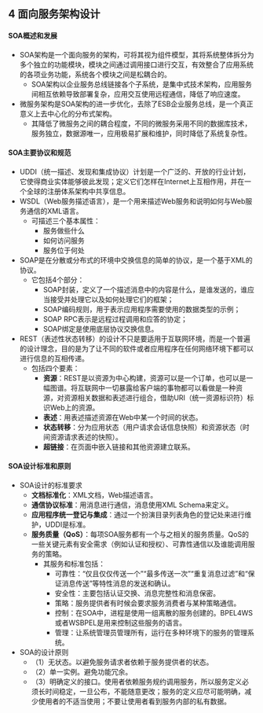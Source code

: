 ## 4 面向服务架构设计
#### SOA概述和发展
- SOA架构是一个面向服务的架构，可将其视为组件模型，其将系统整体拆分为多个独立的功能模块，模块之间通过调用接口进行交互，有效整合了应用系统的各项业务功能，系统各个模块之间是松耦合的。
	- SOA架构以企业服务总线链接各个子系统，是集中式技术架构，应用服务间相互依赖导致部署复杂，应用交互使用远程通信，降低了响应速度。
- 微服务架构是SOA架构的进一步优化，去除了ESB企业服务总线，是一个真正意义上去中心化的分布式架构。
	- 其降低了微服务之间的耦合程度，不同的微服务采用不同的数据库技术，服务独立，数据源唯一，应用极易扩展和维护，同时降低了系统复杂性。

#### SOA主要协议和规范
- UDDI（统一描述、发现和集成协议）计划是一个广泛的、开放的行业计划，它使得商业实体能够彼此发现；定义它们怎样在Internet上互相作用，并在一个全球的注册体系架构中共享信息。
- WSDL（Web服务描述语言），是一个用来描述Web服务和说明如何与Web服务通信的XML语言。
	- 可描述三个基本属性：
		- 服务做些什么
		- 如何访问服务
		- 服务位于何处
- SOAP是在分散或分布式的环境中交换信息的简单的协议，是一个基于XML的协议。
	- 它包括4个部分：
		- SOAP封装，定义了一个描述消息中的内容是什么，是谁发送的，谁应当接受并处理它以及如何处理它们的框架；
		- SOAP编码规则，用于表示应用程序需要使用的数据类型的示例；
		- SOAP RPC表示是远程过程调用和应答的协定；
		- SOAP绑定是使用底层协议交换信息。
- REST（表述性状态转移）的设计不只是要适用于互联网环境，而是一个普遍的设计理念，目的是为了让不同的软件或者应用程序在任何网络环境下都可以进行信息的互相传递。
	- 包括四个要素：
		- **资源**：REST是以资源为中心构建，资源可以是一个订单，也可以是一幅图谱。将互联网中一切暴露给客户端的事物都可以看做是一种资源，对资源相关数据和表述进行组合，借助URI（统一资源标识符）标识Web上的资源。
		- **表述**：用表述描述资源在Web中某一个时间的状态。
		- **状态转移**：分为应用状态（用户请求会话信息快照）和资源状态（时间资源请求表述的快照）。
		- **超链接**：在页面中嵌入链接和其他资源建立联系。

#### SOA设计标准和原则
- SOA设计的标准要求
	- **文档标准化**：XML文档，Web描述语言。
	- **通信协议标准**：用消息进行通信，消息使用XML Schema来定义。
	- **应用程序统一登记与集成**：通过一个扮演目录列表角色的登记处来进行维护，UDDI是标准。
	- **服务质量（QoS）**：每项SOA服务都有一个与之相关的服务质量。QoS的一些关键元素有安全需求（例如认证和授权）、可靠性通信以及谁能调用服务的策略。
		- 其服务和标准包括：
			- 可靠性：“仅且仅仅传送一个”“最多传送一次”“重复消息过滤”和“保证消息传送”等特性消息的发送和确认。
			- 安全性：主要包括认证交换、消息完整性和消息保密。
			- 策略：服务提供者有时候会要求服务消费者与某种策略通信。
			- 控制：在SOA中，进程是使用一组离散的服务创建的。BPEL4WS或者WSBPEL是用来控制这些服务的语言。
			- 管理：让系统管理员管理所有，运行在多种环境下的服务的管理系统。
- SOA的设计原则
	- （1）无状态。以避免服务请求者依赖于服务提供者的状态。
	- （2）单一实例。避免功能冗余。
	- （3）明确定义的接口。使用者依赖服务规约调用服务，所以服务定义必须长时间稳定，一旦公布，不能随意更改；服务的定义应尽可能明确，减少使用者的不适当使用；不要让使用者看到服务内部的私有数据。